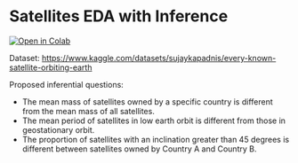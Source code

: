 # Satellites EDA with Inference
<a href="https://colab.research.google.com/github/brayvid/satellites-eda/blob/main/satellites_eda_with_inference.ipynb"><img decoding="async" src="https://colab.research.google.com/assets/colab-badge.svg" alt="Open in Colab"></a>

Dataset: https://www.kaggle.com/datasets/sujaykapadnis/every-known-satellite-orbiting-earth

Proposed inferential questions:
- The mean mass of satellites owned by a specific country is different from the mean mass of all satellites.
- The mean period of satellites in low earth orbit is different from those in geostationary orbit.
- The proportion of satellites with an inclination greater than 45 degrees is different between satellites owned by Country A and Country B.
